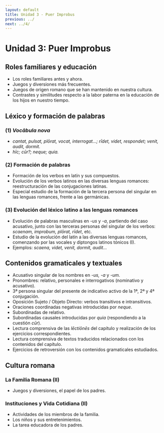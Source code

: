 ```yaml
---
layout: default
title: Unidad 3 - Puer Improbus
previous: ../
next: ../4/
---
```


# Unidad 3: Puer Improbus

## Roles familiares y educación  
- Los roles familiares antes y ahora.  
- Juegos y diversiones más frecuentes.  
- Juegos de origen romano que se han mantenido en nuestra cultura.  
- Contrastes y similitudes respecto a la labor paterna en la educación de los hijos en nuestro tiempo.  

## Léxico y formación de palabras  
### (1) *Vocābula nova*  
- *cantat, pulsat, plōrat, vocat, interrogat...; rīdet, videt, respondet; venit, audit, dormit.*  
- *hīc; cūr?; neque; quia.*  

### (2) Formación de palabras  
- Formación de los verbos en latín y sus compuestos.  
- Evolución de los verbos latinos en las diversas lenguas romances: reestructuración de las conjugaciones latinas.  
- Especial estudio de la formación de la tercera persona del singular en las lenguas romances, frente a las germánicas.  

### (3) Evolución del léxico latino a las lenguas romances  
- Evolución de palabras masculinas en *-us* y *-a*, partiendo del caso acusativo, junto con las terceras personas del singular de los verbos: *scaenam, improbum, plōrat, rīdet*, etc.  
- Estudio de la evolución del latín a las diversas lenguas romances, comenzando por las vocales y diptongos latinos tónicos (I).  
- Ejemplos: *scaena, videt, venit, dormit, audit...*  

## Contenidos gramaticales y textuales  
- Acusativo singular de los nombres en *-us, -a* y *-um*.  
- Pronombres: relativo, personales e interrogativos (nominativo y acusativo).  
- 3ª persona singular del presente de indicativo activo de la 1ª, 2ª y 4ª conjugación.  
- Oposición Sujeto / Objeto Directo: verbos transitivos e intransitivos.  
- Oraciones coordinadas negativas introducidas por *neque*.  
- Subordinadas de relativo.  
- Subordinadas causales introducidas por *quia* (respondiendo a la cuestión *cūr*).  
- Lectura comprensiva de las *lēctiōnēs* del capítulo y realización de los ejercicios correspondientes.  
- Lectura comprensiva de textos traducidos relacionados con los contenidos del capítulo.  
- Ejercicios de retroversión con los contenidos gramaticales estudiados.  

## Cultura romana  
### La Familia Romana (II)  
- Juegos y diversiones, el papel de los padres.  

### Instituciones y Vida Cotidiana (II)  
- Actividades de los miembros de la familia.  
- Los niños y sus entretenimientos.  
- La tarea educadora de los padres.  
